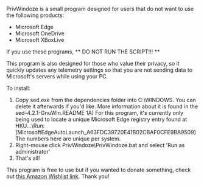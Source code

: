 PrivWindoze is a small program designed for users that do not want to use the following products:

-  Microsoft Edge
-  Microsoft OneDrive
-  Microsoft XBoxLive

If you use these programs, ** DO NOT RUN THE SCRIPT!!! **

This program is also designed for those who value their privacy, so it quickly updates any telemetry settings so that you are not sending data to Microsoft's servers while using your PC.

To install:

1) Copy sed.exe from the dependencies folder into C:\WINDOWS. You can delete it afterwards if you'd like. More information about it is found in the sed-4.2.1-GnuWin.README
1A) For this program, it's currently only being used to locate a unique Microsoft Edge registry entry found at HKU\...\Run: [MicrosoftEdgeAutoLaunch_A63FDC39720E41B02CBAF0CFE9BA9509] The numbers here are unique per system.
2) Right-mouse click PrivWindoze\PrivWindoze.bat and select 'Run as administrator'
3) That's all!

This program is free to use but if you wanted to donate something, check out <a href="https://www.amazon.com/hz/wishlist/ls/C2QC509ZM1BG?ref_=wl_share">this Amazon Wishlist link</a>. Thank you!